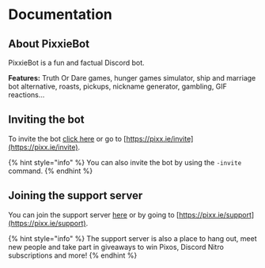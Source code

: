 # Documentation

## About PixxieBot

PixxieBot is a fun and factual Discord bot.&#x20;

**Features:** Truth Or Dare games, hunger games simulator, ship and marriage bot alternative, roasts, pickups, nickname generator, gambling, GIF reactions...

## Inviting the bot

To invite the bot [click here](https://pixx.ie/invite) or go to [https://pixx.ie/invite](https://pixx.ie/invite).

{% hint style="info" %}
You can also invite the bot by using the `-invite` command.
{% endhint %}

## Joining the support server

You can join the support server [here](https://pixx.ie/support) or by going to [https://pixx.ie/support](https://pixx.ie/support).

{% hint style="info" %}
The support server is also a place to hang out, meet new people and take part in giveaways to win Pixos, Discord Nitro subscriptions and more!
{% endhint %}
